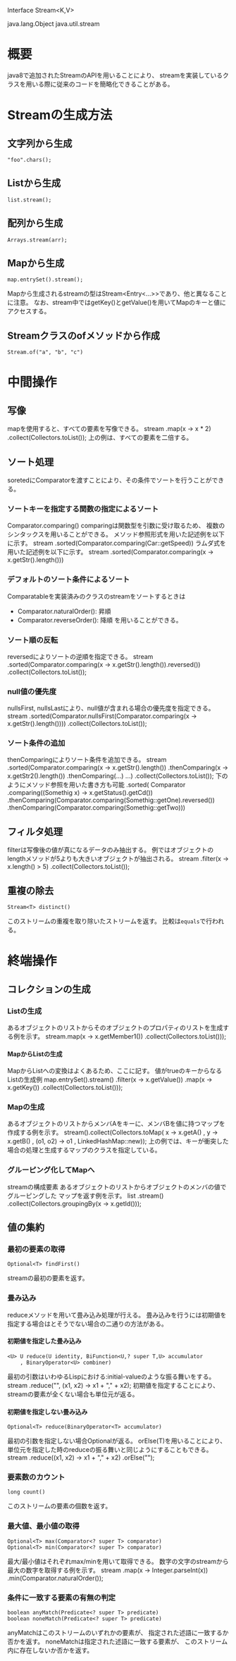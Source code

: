 Interface Stream<K,V>

java.lang.Object
  java.util.stream

# 概要
java8で追加されたStreamのAPIを用いることにより、
streamを実装しているクラスを用いる際に従来のコードを簡略化できることがある。

# Streamの生成方法
## 文字列から生成
    "foo".chars();
## Listから生成
    list.stream();
##  配列から生成
    Arrays.stream(arr);
## Mapから生成
    map.entrySet().stream();
Mapから生成されるstreamの型はStream<Entry<...>>であり、他と異なることに注意。
なお、stream中ではgetKey()とgetValue()を用いてMapのキーと値にアクセスする。
## Streamクラスのofメソッドから作成
    Stream.of("a", "b", "c")

# 中間操作
## 写像
mapを使用すると、すべての要素を写像できる。
    stream
      .map(x -> x * 2)
      .collect(Collectors.toList());
上の例は、すべての要素を二倍する。

## ソート処理
soretedにComparatorを渡すことにより、その条件でソートを行うことができる。
### ソートキーを指定する関数の指定によるソート
Comparator.comparing()
comparingは関数型を引数に受け取るため、
複数のシンタックスを用いることができる。
メソッド参照形式を用いた記述例を以下に示す。
    stream
      .sorted(Comparator.comparing(Car::getSpeed))
ラムダ式を用いた記述例を以下に示す。
    stream
      .sorted(Comparator.comparing(x -> x.getStr().length()))
### デフォルトのソート条件によるソート
Comparatableを実装済みのクラスのstreamをソートするときは
- Comparator.naturalOrder(): 昇順
- Comparator.reverseOrder(): 降順 
を用いることができる。
### ソート順の反転
reversedによりソートの逆順を指定できる。
    stream
      .sorted(Comparator.comparing(x -> x.getStr().length()).reversed())
      .collect(Collectors.toList());
### null値の優先度
nullsFirst, nullsLastにより、null値が含まれる場合の優先度を指定できる。
    stream
      .sorted(Comparator.nullsFirst(Comparator.comparing(x -> x.getStr().length())))
      .collect(Collectors.toList());
### ソート条件の追加
thenComparingによりソート条件を追加できる。
    stream
      .sorted(Comparator.comparing(x -> x.getStr().length())
        .thenComparing(x -> x.getStr2().length())
        .thenComparing(...)
        ...)
      .collect(Collectors.toList());
下のようにメソッド参照を用いた書き方も可能
      .sorted(
          Comparator
          .comparing((Somethig x) -> x.getStatus().getCd())
          .thenComparing(Comparator.comparing(Somethig::getOne).reversed())
          .thenComparing(Comparator.comparing(Somethig::getTwo)))

## フィルタ処理
filterは写像後の値が真になるデータのみ抽出する。
例ではオブジェクトのlengthメソッドが5よりも大きいオブジェクトが抽出される。
    stream
      .filter(x -> x.length() > 5)
      .collect(Collectors.toList());
## 重複の除去
    Stream<T> distinct()
このストリームの重複を取り除いたストリームを返す。
比較は`equals`で行われる。

# 終端操作
## コレクションの生成
### Listの生成
あるオブジェクトのリストからそのオブジェクトのプロパティのリストを生成する例を示す。
    stream.map(x -> x.getMember1())
      .collect(Collectors.toList()));
#### MapからListの生成
MapからListへの変換はよくあるため、ここに記す。
値がtrueのキーからなるListの生成例
    map.entrySet().stream()
      .filter(x -> x.getValue())
      .map(x -> x.getKey())
      .collect(Collectors.toList()));
### Mapの生成
あるオブジェクトのリストからメンバAをキーに、メンバBを値に持つマップを作成する例を示す。
    stream().collect(Collectors.toMap(
          x -> x.getA()
          , y -> x.getB()
          , (o1, o2) -> o1
          , LinkedHashMap::new));
上の例では、キーが衝突した場合の処理と生成するマップのクラスを指定している。

### グルーピング化してMapへ
streamの構成要素
あるオブジェクトのリストからオブジェクトのメンバの値でグルーピングした
マップを返す例を示す。
    list
      .stream()
      .collect(Collectors.groupingBy(x -> x.getId()));

## 値の集約
### 最初の要素の取得
    Optional<T> findFirst()
streamの最初の要素を返す。

### 畳み込み
reduceメソッドを用いて畳み込み処理が行える。
畳み込みを行うには初期値を指定する場合はとそうでない場合の二通りの方法がある。
#### 初期値を指定した畳み込み
    <U> U reduce(U identity, BiFunction<U,? super T,U> accumulator
        , BinaryOperator<U> combiner)
最初の引数はいわゆるLispにおける:initial-valueのような振る舞いをする。
    stream
      .reduce("", (x1, x2) -> x1 + "," + x2);
初期値を指定することにより、streamの要素が全くない場合も単位元が返る。
#### 初期値を指定しない畳み込み
    Optional<T> reduce(BinaryOperator<T> accumulator)
最初の引数を指定しない場合Optionalが返る。
orElse(T)を用いることにより、
単位元を指定した時のreduceの振る舞いと同じようにすることもできる。
    stream
      .reduce((x1, x2) -> x1 + "," + x2)
      .orElse("");

### 要素数のカウント
    long count()
このストリームの要素の個数を返す。

### 最大値、最小値の取得
    Optional<T> max(Comparator<? super T> comparator)
    Optional<T> min(Comparator<? super T> comparator)
最大/最小値はそれぞれmax/minを用いて取得できる。
数字の文字のstreamから最大の数字を取得する例を示す。
    stream
      .map(x -> Integer.parseInt(x))
      .min(Comparator.naturalOrder());

### 条件に一致する要素の有無の判定
    boolean anyMatch(Predicate<? super T> predicate)
    boolean noneMatch(Predicate<? super T> predicate)
anyMatchはこのストリームのいずれかの要素が、
指定された述語に一致するか否かを返す。
noneMatchは指定された述語に一致する要素が、
このストリーム内に存在しないか否かを返す。
